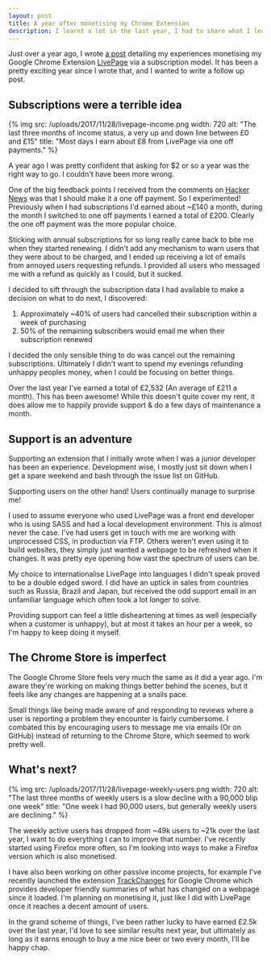 ```yaml
---
layout: post
title: A year after monetising my Chrome Extension
description: I learnt a lot in the last year, I had to share what I learnt!
---
```


Just over a year ago, I wrote [a post](/2016/10/29/lessons-learnt-from-monetising-my-chrome-extension.html) detailing my experiences monetising my Google Chrome Extension  [LivePage](https://chrome.google.com/webstore/detail/livepage/pilnojpmdoofaelbinaeodfpjheijkbh/details) via a subscription model. It has been a pretty exciting year since I wrote that, and I wanted to write a follow up post.

## Subscriptions were a terrible idea

{% img src: /uploads/2017/11/28/livepage-income.png width: 720 alt: "The last three months of income status, a very up and down line between £0 and £15" title: "Most days I earn about £8 from LivePage via one off payments." %}

A year ago I was pretty confident that asking for $2 or so a year was the right way to go. I couldn't have been more wrong.

One of the big feedback points I received from the comments on [Hacker News](https://news.ycombinator.com/item?id=12925467) was that I should make it a one off payment. So I experimented! Previously when I had subscriptions I'd earned about ~£140 a month, during the month I switched to one off payments I earned a total of £200. Clearly the one off payment was the more popular choice.

Sticking with annual subscriptions for so long really came back to bite me when they started renewing. I didn't add any mechanism to warn users that they were about to be charged, and I ended up receiving a lot of emails from annoyed users requesting refunds. I provided all users who messaged me with a refund as quickly as I could, but it sucked.

I decided to sift through the subscription data I had available to make a decision on what to do next, I discovered:

1. Approximately ~40% of users had cancelled their subscription within a week of purchasing
2. 50% of the remaining subscribers would email me when their subscription renewed

I decided the only sensible thing to do was cancel out the remaining subscriptions. Ultimately I didn't want to spend my evenings refunding unhappy peoples money, when I could be focusing on better things.

Over the last year I've earned a total of £2,532 (An average of £211 a month). This has been awesome! While this doesn't quite cover my rent, it does allow me to happily provide support & do a few days of maintenance a month.

## Support is an adventure

Supporting an extension that I initially wrote when I was a junior developer has been an experience. Development wise, I mostly just sit down when I get a spare weekend and bash through the issue list on GitHub.

Supporting users on the other hand! Users continually manage to surprise me!

I used to assume everyone who used LivePage was a front end developer who is using SASS and had a local development environment. This is almost never the case. I've had users get in touch with me are working with unprocessed CSS, in production via FTP. Others weren't even using it to build websites, they simply just wanted a webpage to be refreshed when it changes. It was pretty eye opening how vast the spectrum of users can be.

My choice to internationalise LivePage into languages I didn't speak proved to be a double edged sword. I did have an uptick in sales from countries such as Russia, Brazil and Japan, but received the odd support email in an unfamiliar language which often took a lot longer to solve.

Providing support can feel a little disheartening at times as well (especially when a customer is unhappy), but at most it takes an hour per a week, so I'm happy to keep doing it myself.

## The Chrome Store is imperfect

The Google Chrome Store feels very much the same as it did a year ago. I'm aware they're working on making things better behind the scenes, but it feels like any changes are happening at a snails pace.

Small things like being made aware of and responding to reviews where a user is reporting a problem they encounter is fairly cumbersome. I combated this by encouraging users to message me via emails (Or on GitHub) instead of returning to the Chrome Store, which seemed to work pretty well.

## What's next?

{% img src: /uploads/2017/11/28/livepage-weekly-users.png width: 720 alt: "The last three months of weekly users is a slow decline with a 90,000 blip one week" title: "One week I had 90,000 users, but generally weekly users are declining." %}

The weekly active users has dropped from ~49k users to ~21k over the last year, I want to do everything I can to improve that number. I've recently started using Firefox more often, so I'm looking into ways to make a Firefox version which is also monetised.

I have also been working on other passive income projects, for example I've recently launched the extension [TrackChanges](https://trackchanges.mikerogers.io/) for Google Chrome which provides developer friendly summaries of what has changed on a webpage since it loaded. I'm planning on monetising it, just like I did with LivePage once it reaches a decent amount of users.

In the grand scheme of things, I've been rather lucky to have earned £2.5k over the last year, I'd love to see similar results next year, but ultimately as long as it earns enough to buy a me nice beer or two every month, I'll be happy chap.
